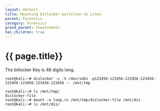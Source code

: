 ```yaml
---
layout: default
title: Mounting bitlocker partition on Linux
parent: Forensics
category: Forensics
grand_parent: Cheatsheets
has_children: true
---
```


# {{ page.title}}

The bitlocker Key is 48 digits long.

```
root@kali:~# dislocker -v -V /dev/sdb1 -p123456-123456-123456-123456-123456-123456-123456-123456 -- /mnt/tmp

root@kali:~# ls /mnt/tmp/
dislocker-file
root@kali:~# mount -o loop,ro /mnt/tmp/dislocker-file /mnt/dis
root@kali:~# ls /mnt/dis/
```

